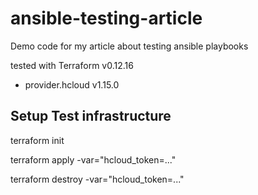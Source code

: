 # ansible-testing-article
Demo code for my article about testing ansible playbooks

tested with
Terraform v0.12.16
+ provider.hcloud v1.15.0


## Setup Test infrastructure

terraform init

terraform apply -var="hcloud_token=..."

terraform destroy -var="hcloud_token=..."

